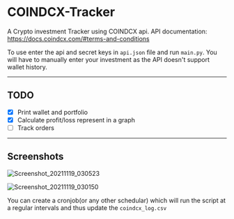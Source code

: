 # COINDCX-Tracker

A Crypto investment Tracker using COINDCX api.
API documentation: https://docs.coindcx.com/#terms-and-conditions

To use enter the api and secret keys in `api.json` file and run `main.py`.
You will have to manually enter your investment as the API doesn't support wallet history.
***
## TODO

- [x] Print wallet and portfolio
- [x] Calculate profit/loss represent in a graph 
- [ ] Track orders

***
## Screenshots
![Screenshot_20211119_030523](https://user-images.githubusercontent.com/76177177/142500485-1fbe3411-d042-4375-a5dc-ead5aa93803d.png)


![Screenshot_20211119_030150](https://user-images.githubusercontent.com/76177177/142500205-77ae55c1-3f24-4c67-92e7-d789a70f6a8e.png)



You can create a cronjob(or any other schedular) which will run the script at a regular intervals and thus update the `coindcx_log.csv` 
